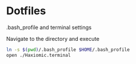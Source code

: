Dotfiles
========

.bash_profile and terminal settings

Navigate to the directory and execute

```bash
ln -s $(pwd)/.bash_profile $HOME/.bash_profile
open ./Haxiomic.terminal
